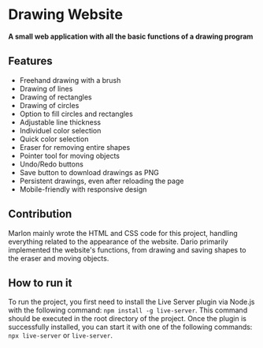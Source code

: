 # Drawing Website

**A small web application with all the basic functions of a drawing program**

## Features

* Freehand drawing with a brush
* Drawing of lines
* Drawing of rectangles
* Drawing of circles
* Option to fill circles and rectangles
* Adjustable line thickness
* Individuel color selection
* Quick color selection
* Eraser for removing entire shapes
* Pointer tool for moving objects
* Undo/Redo buttons
* Save button to download drawings as PNG
* Persistent drawings, even after reloading the page
* Mobile-friendly with responsive design

## Contribution

Marlon mainly wrote the HTML and CSS code for this project, handling everything related to the appearance of the website.
Dario primarily implemented the website's functions, from drawing and saving shapes to the eraser and moving objects.

## How to run it

To run the project, you first need to install the Live Server plugin via Node.js with the following command: `npm install -g live-server`. This command should be executed in the root directory of the project. Once the plugin is successfully installed, you can start it with one of the following commands: `npx live-server` or `live-server`.
